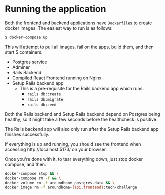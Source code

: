 # Running the application

Both the frontend and backend applications have `Dockerfile`s to create docker images.
The easiest way to run is as follows:

```bash
$ docker-compose up
```

This will attempt to pull all images, fail on the apps, build them, and then start 5 containers:

- Postgres service
- Adminer
- Rails Backend
- Compiled React Frontend running on Nginx
- Setup Rails backend app
  - This is a pre-requisite for the Rails backend app which runs:
    - `rails db:create`
    - `rails db:migrate`
    - `rails db:seed`

Both the Rails backend and Setup Rails backend depend on Postgres being healthy, so it might take a few seconds before the healthcheck is positive.

The Rails backend app will also only run after the Setup Rails backend app finishes successfully.

If everything is up and running, you should see the frontend when accessing http://localhost:5173/ on your browser.

Once you're done with it, to tear everything down, just stop docker compose, and then:

```bash
docker-compose stop && \
docker-compose rm -f && \
docker volume rm -f aroundhome_postgres-data && \
docker image rm -f aroundhome-{api,frontend}:tech-challenge
```
